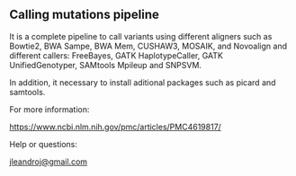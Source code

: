 ## Calling mutations pipeline

It is a complete pipeline to call variants using different aligners such as Bowtie2, BWA Sampe, BWA Mem, CUSHAW3, MOSAIK, and Novoalign and different callers: FreeBayes, GATK HaplotypeCaller, GATK UnifiedGenotyper, SAMtools Mpileup and SNPSVM.


In addition, it necessary to install aditional packages such as picard and samtools. 

For more information:

https://www.ncbi.nlm.nih.gov/pmc/articles/PMC4619817/

Help or questions:

jleandroj@gmail.com

